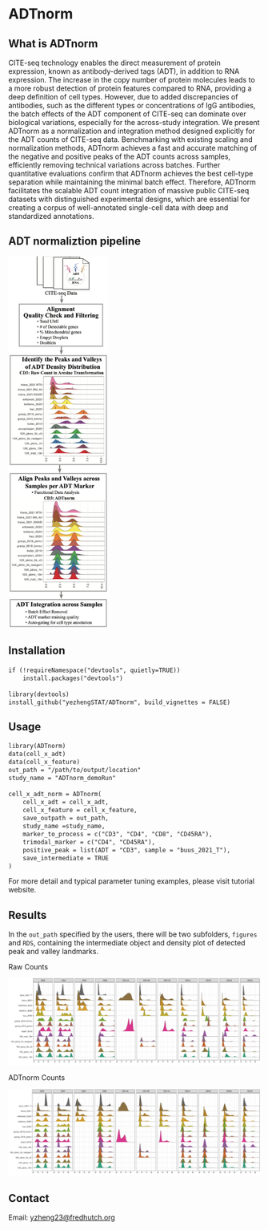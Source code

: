 # ADTnorm

## What is ADTnorm

CITE-seq technology enables the direct measurement of protein expression, known as antibody-derived tags (ADT), in addition to RNA expression. The increase in the copy number of protein molecules leads to a more robust detection of protein features compared to RNA, providing a deep definition of cell types. However, due to added discrepancies of antibodies, such as the different types or concentrations of IgG antibodies, the batch effects of the ADT component of CITE-seq can dominate over biological variations, especially for the across-study integration. We present ADTnorm as a normalization and integration method designed explicitly for the ADT counts of CITE-seq data. Benchmarking with existing scaling and normalization methods, ADTnorm achieves a fast and accurate matching of the negative and positive peaks of the ADT counts across samples, efficiently removing technical variations across batches. Further quantitative evaluations confirm that ADTnorm achieves the best cell-type separation while maintaining the minimal batch effect. Therefore, ADTnorm facilitates the scalable ADT count integration of massive public CITE-seq datasets with distinguished experimental designs, which are essential for creating a corpus of well-annotated single-cell data with deep and standardized annotations.

## ADT normaliztion pipeline

<img src="./figures/Pipeline.png" alt="ADTnorm" width="200px">

## Installation

```
if (!requireNamespace("devtools", quietly=TRUE))
    install.packages("devtools")

library(devtools)
install_github("yezhengSTAT/ADTnorm", build_vignettes = FALSE)
```

## Usage

```
library(ADTnorm)
data(cell_x_adt)
data(cell_x_feature) 
out_path = "/path/to/output/location"
study_name = "ADTnorm_demoRun"

cell_x_adt_norm = ADTnorm(
    cell_x_adt = cell_x_adt, 
    cell_x_feature = cell_x_feature,
    save_outpath = out_path, 
    study_name =study_name, 
    marker_to_process = c("CD3", "CD4", "CD8", "CD45RA"), 
    trimodal_marker = c("CD4", "CD45RA"), 
    positive_peak = list(ADT = "CD3", sample = "buus_2021_T"),
    save_intermediate = TRUE
)
```
For more detail and typical parameter tuning examples, please visit tutorial website.

## Results

In the `out_path` specified by the users, there will be two subfolders, `figures` and `RDS`, containing the intermediate object and density plot of detected peak and valley landmarks.

Raw Counts 

<img src="./figures/RawCount.png" alt="RawCount" width="700px">

ADTnorm Counts

<img src="./figures/ADTnorm.png" alt="Normalization" width="700px">

## Contact

Email: yzheng23@fredhutch.org
